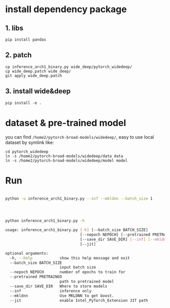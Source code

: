 # install dependency package

## 1. libs
```
pip install pandas
```

## 2. patch
```
cp inference_arch1_binary.py wide_deep/pytorch_widedeep/
cp wide_deep.patch wide_deep/
git apply wide_deep.patch
```

## 3. install wide&deep
```
pip install -e .
```

# dataset & pre-trained model

you can find `/home2/pytorch-broad-models/widedeep/`, easy to use local dataset by symlink like:
```
cd pytorch_widedeep
ln -s /home2/pytorch-broad-models/widedeep/data data
ln -s /home2/pytorch-broad-models/widedeep/model model
```

# Run

```bash

python -u inference_arch1_binary.py --inf --mkldnn --batch_size 1




python inference_arch1_binary.py -h

usage: inference_arch1_binary.py [-h] [--batch_size BATCH_SIZE]
                                 [--nepoch NEPOCH] [--pretrained PRETRAINED]
                                 [--save_dir SAVE_DIR] [--inf] [--mkldnn]
                                 [--jit]

optional arguments:
  -h, --help            show this help message and exit
  --batch_size BATCH_SIZE
                        input batch size
  --nepoch NEPOCH       number of epochs to train for
  --pretrained PRETRAINED
                        path to pretrained model
  --save_dir SAVE_DIR   Where to store models
  --inf                 inference only
  --mkldnn              Use MKLDNN to get boost.
  --jit                 enable Intel_PyTorch_Extension JIT path
```

